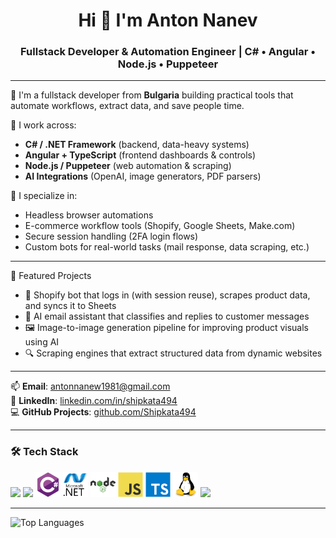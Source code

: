 <h1 align="center">Hi 👋 I'm Anton Nanev</h1>
<h3 align="center">Fullstack Developer & Automation Engineer | C# • Angular • Node.js • Puppeteer</h3>

---

🚀 I'm a fullstack developer from **Bulgaria** building practical tools that automate workflows, extract data, and save people time.

💼 I work across:
- **C# / .NET Framework** (backend, data-heavy systems)
- **Angular + TypeScript** (frontend dashboards & controls)
- **Node.js / Puppeteer** (web automation & scraping)
- **AI Integrations** (OpenAI, image generators, PDF parsers)

🧠 I specialize in:
- Headless browser automations
- E-commerce workflow tools (Shopify, Google Sheets, Make.com)
- Secure session handling (2FA login flows)
- Custom bots for real-world tasks (mail response, data scraping, etc.)

---

📂 Featured Projects  
- 🔧 Shopify bot that logs in (with session reuse), scrapes product data, and syncs it to Sheets  
- 🧠 AI email assistant that classifies and replies to customer messages  
- 🖼️ Image-to-image generation pipeline for improving product visuals using AI  
- 🔍 Scraping engines that extract structured data from dynamic websites  

---

📫 **Email**: antonnanew1981@gmail.com  
🔗 **LinkedIn**: [linkedin.com/in/shipkata494](https://www.linkedin.com/in/shipkata494)  
💻 **GitHub Projects**: [github.com/Shipkata494](https://github.com/Shipkata494)

---

<h3 align="left">🛠 Tech Stack</h3>

<p align="left">
  <img src="https://angular.io/assets/images/logos/angular/angular.svg" width="40" />
  <img src="https://www.vectorlogo.zone/logos/microsoft_azure/microsoft_azure-icon.svg" width="40" />
  <img src="https://raw.githubusercontent.com/devicons/devicon/master/icons/csharp/csharp-original.svg" width="40" />
  <img src="https://raw.githubusercontent.com/devicons/devicon/master/icons/dot-net/dot-net-original-wordmark.svg" width="40" />
  <img src="https://raw.githubusercontent.com/devicons/devicon/master/icons/nodejs/nodejs-original-wordmark.svg" width="40" />
  <img src="https://raw.githubusercontent.com/devicons/devicon/master/icons/javascript/javascript-original.svg" width="40" />
  <img src="https://raw.githubusercontent.com/devicons/devicon/master/icons/typescript/typescript-original.svg" width="40" />
  <img src="https://raw.githubusercontent.com/devicons/devicon/master/icons/linux/linux-original.svg" width="40" />
  <img src="https://www.svgrepo.com/show/303229/microsoft-sql-server-logo.svg" width="40" />
</p>

---

<p><img align="left" src="https://github-readme-stats.vercel.app/api/top-langs?username=shipkata494&show_icons=true&locale=en&layout=compact" alt="Top Languages" /></p>
